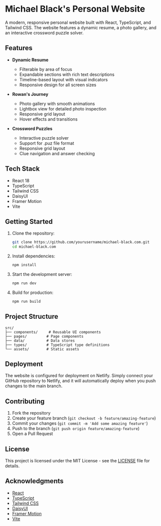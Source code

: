 # Michael Black's Personal Website

A modern, responsive personal website built with React, TypeScript, and Tailwind CSS. The website features a dynamic resume, a photo gallery, and an interactive crossword puzzle solver.

## Features

- **Dynamic Resume**
  - Filterable by area of focus
  - Expandable sections with rich text descriptions
  - Timeline-based layout with visual indicators
  - Responsive design for all screen sizes

- **Rowan's Journey**
  - Photo gallery with smooth animations
  - Lightbox view for detailed photo inspection
  - Responsive grid layout
  - Hover effects and transitions

- **Crossword Puzzles**
  - Interactive puzzle solver
  - Support for .puz file format
  - Responsive grid layout
  - Clue navigation and answer checking

## Tech Stack

- React 18
- TypeScript
- Tailwind CSS
- DaisyUI
- Framer Motion
- Vite

## Getting Started

1. Clone the repository:
   ```bash
   git clone https://github.com/yourusername/michael-black.com.git
   cd michael-black.com
   ```

2. Install dependencies:
   ```bash
   npm install
   ```

3. Start the development server:
   ```bash
   npm run dev
   ```

4. Build for production:
   ```bash
   npm run build
   ```

## Project Structure

```
src/
├── components/     # Reusable UI components
├── pages/         # Page components
├── data/          # Data stores
├── types/         # TypeScript type definitions
└── assets/        # Static assets
```

## Deployment

The website is configured for deployment on Netlify. Simply connect your GitHub repository to Netlify, and it will automatically deploy when you push changes to the main branch.

## Contributing

1. Fork the repository
2. Create your feature branch (`git checkout -b feature/amazing-feature`)
3. Commit your changes (`git commit -m 'Add some amazing feature'`)
4. Push to the branch (`git push origin feature/amazing-feature`)
5. Open a Pull Request

## License

This project is licensed under the MIT License - see the [LICENSE](LICENSE) file for details.

## Acknowledgments

- [React](https://reactjs.org/)
- [TypeScript](https://www.typescriptlang.org/)
- [Tailwind CSS](https://tailwindcss.com/)
- [DaisyUI](https://daisyui.com/)
- [Framer Motion](https://www.framer.com/motion/)
- [Vite](https://vitejs.dev/)
